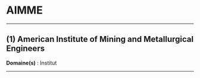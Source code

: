 # AIMME

--------------------

## (1) American Institute of Mining and Metallurgical Engineers

**Domaine(s)** : Institut

--------------------